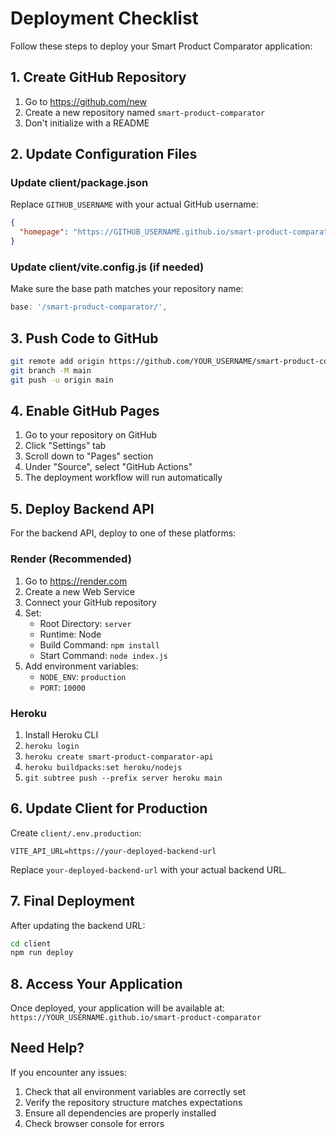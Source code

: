 # Deployment Checklist

Follow these steps to deploy your Smart Product Comparator application:

## 1. Create GitHub Repository

1. Go to https://github.com/new
2. Create a new repository named `smart-product-comparator`
3. Don't initialize with a README

## 2. Update Configuration Files

### Update client/package.json
Replace `GITHUB_USERNAME` with your actual GitHub username:
```json
{
  "homepage": "https://GITHUB_USERNAME.github.io/smart-product-comparator"
}
```

### Update client/vite.config.js (if needed)
Make sure the base path matches your repository name:
```javascript
base: '/smart-product-comparator/',
```

## 3. Push Code to GitHub

```bash
git remote add origin https://github.com/YOUR_USERNAME/smart-product-comparator.git
git branch -M main
git push -u origin main
```

## 4. Enable GitHub Pages

1. Go to your repository on GitHub
2. Click "Settings" tab
3. Scroll down to "Pages" section
4. Under "Source", select "GitHub Actions"
5. The deployment workflow will run automatically

## 5. Deploy Backend API

For the backend API, deploy to one of these platforms:

### Render (Recommended)
1. Go to https://render.com
2. Create a new Web Service
3. Connect your GitHub repository
4. Set:
   - Root Directory: `server`
   - Runtime: Node
   - Build Command: `npm install`
   - Start Command: `node index.js`
5. Add environment variables:
   - `NODE_ENV`: `production`
   - `PORT`: `10000`

### Heroku
1. Install Heroku CLI
2. `heroku login`
3. `heroku create smart-product-comparator-api`
4. `heroku buildpacks:set heroku/nodejs`
5. `git subtree push --prefix server heroku main`

## 6. Update Client for Production

Create `client/.env.production`:
```env
VITE_API_URL=https://your-deployed-backend-url
```

Replace `your-deployed-backend-url` with your actual backend URL.

## 7. Final Deployment

After updating the backend URL:
```bash
cd client
npm run deploy
```

## 8. Access Your Application

Once deployed, your application will be available at:
`https://YOUR_USERNAME.github.io/smart-product-comparator`

## Need Help?

If you encounter any issues:
1. Check that all environment variables are correctly set
2. Verify the repository structure matches expectations
3. Ensure all dependencies are properly installed
4. Check browser console for errors